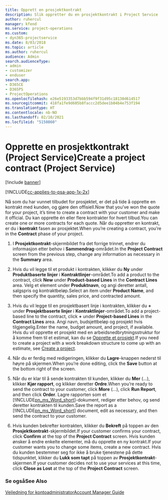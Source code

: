 ```yaml
---
title: Opprett en prosjektkontrakt
description: Slik oppretter du en prosjektkontrakt i Project Service
author: ruhercul
manager: kfend
ms.service: project-operations
ms.custom:
- dyn365-projectservice
ms.date: 8/03/2018
ms.topic: article
ms.author: ruhercul
audience: Admin
search.audienceType:
- admin
- customizer
- enduser
search.app:
- D365CE
- D365PS
- ProjectOperations
ms.openlocfilehash: e26e5193353d7bbb594f9f31d95c18130d614517
ms.sourcegitcommit: 418fa1fe9d605b8faccc2d5dee1b04b4e753f194
ms.translationtype: HT
ms.contentlocale: nb-NO
ms.lasthandoff: 02/10/2021
ms.locfileid: "5150860"
---
```

# <a name="create-a-project-contract-project-service"></a><span data-ttu-id="8b84a-103">Opprette en prosjektkontrakt (Project Service)</span><span class="sxs-lookup"><span data-stu-id="8b84a-103">Create a project contract (Project Service)</span></span>

[!include [banner](../includes/psa-now-project-operations.md)]

[!INCLUDE[cc-applies-to-psa-app-1x-2x](../includes/cc-applies-to-psa-app-1x-2x.md)]

<span data-ttu-id="8b84a-104">Nå som du har vunnet tilbudet for prosjektet, er det på tide å opprette en kontrakt med kunden, og gjøre den offisiell.</span><span class="sxs-lookup"><span data-stu-id="8b84a-104">Now that you’ve won the quote for your project, it’s time to create a contract with your customer and make it official.</span></span> <span data-ttu-id="8b84a-105">Du kan opprette én eller flere kontrakter for hvert tilbud.</span><span class="sxs-lookup"><span data-stu-id="8b84a-105">You can create one or more contracts for each quote.</span></span> <span data-ttu-id="8b84a-106">Når du oppretter en kontrakt, er du i **kontrakt** fasen av prosjektet.</span><span class="sxs-lookup"><span data-stu-id="8b84a-106">When you’re creating a contract, you’re in the **Contract** phase of your project.</span></span>  
  
1. <span data-ttu-id="8b84a-107">I **Prosjektkontrakt**-skjermbildet fra det forrige trinnet, endrer du informasjon etter behov i **Sammendrag**-området.</span><span class="sxs-lookup"><span data-stu-id="8b84a-107">In the **Project Contract** screen from the previous step, change any information as necessary in the **Summary** area.</span></span>  
  
2. <span data-ttu-id="8b84a-108">Hvis du vil legge til et produkt i kontrakten, klikker du **Ny** under **Produktbaserte linjer** i **Kontraktlinjer**-området.</span><span class="sxs-lookup"><span data-stu-id="8b84a-108">To add a product to the contract, click **New** under **Product-based Lines** in the **Contract Lines** area.</span></span> <span data-ttu-id="8b84a-109">Velg et element under **Produktnavn**, og angi deretter antall, salgspris og kontraktbeløp.</span><span class="sxs-lookup"><span data-stu-id="8b84a-109">Select an item under **Product Name**, and then specify the quantity, sales price, and contracted amount.</span></span>  
  
3. <span data-ttu-id="8b84a-110">Hvis du vil legge til en prosjektbasert linje i kontrakten, klikker du **+** under **Prosjektbaserte linjer** i **Kontraktlinjer**-området.</span><span class="sxs-lookup"><span data-stu-id="8b84a-110">To add a project-based line to the contract, click **+** under **Project-based Lines** in the **Contract Lines** area.</span></span> <span data-ttu-id="8b84a-111">Angi navn, budsjettbeløp og prosjekt hvis tilgjengelig.</span><span class="sxs-lookup"><span data-stu-id="8b84a-111">Enter the name, budget amount, and project, if available.</span></span> <span data-ttu-id="8b84a-112">Hvis du vil opprette et prosjekt med en arbeidsnedbrytningsstruktur for å komme frem til et estimat, kan du se [Opprette et prosjekt](../psa/create-project.md).</span><span class="sxs-lookup"><span data-stu-id="8b84a-112">If you need to create a project with a work breakdown structure to come up with an estimate, see [Create a project](../psa/create-project.md).</span></span>  
  
4. <span data-ttu-id="8b84a-113">Når du er ferdig med redigeringen, klikker du **Lagre**-knappen nederst til høyre på skjermen.</span><span class="sxs-lookup"><span data-stu-id="8b84a-113">When you’re done editing, click the **Save** button at the bottom right of the screen.</span></span>  
  
5. <span data-ttu-id="8b84a-114">Når du er klar til å sende kontrakten til kunden, klikker du **Mer** (...), klikker **Kjør rapport**, og klikker deretter **Ordre**.</span><span class="sxs-lookup"><span data-stu-id="8b84a-114">When you’re ready to send the contract to your customer, click **More** (…), click **Run Report**, and then click **Order**.</span></span> <span data-ttu-id="8b84a-115">Lagre rapporten som et [!INCLUDE[pn_ms_Word_short](../includes/pn-ms-word-short.md)]-dokument, rediger etter behov, og send deretter kontrakten til kunden.</span><span class="sxs-lookup"><span data-stu-id="8b84a-115">Save the report as a [!INCLUDE[pn_ms_Word_short](../includes/pn-ms-word-short.md)] document, edit as necessary, and then send the contract to your customer.</span></span>  
  
6. <span data-ttu-id="8b84a-116">Hvis kunden bekrefter kontrakten, klikker du **Bekreft** på toppen av den **Prosjektkontrakt**-skjermbildet.</span><span class="sxs-lookup"><span data-stu-id="8b84a-116">If your customer confirms your contract, click **Confirm** at the top of the **Project Contract** screen.</span></span> <span data-ttu-id="8b84a-117">Hvis kunden ønsker å endre enkelte elementer, må du opprette en ny kontrakt.</span><span class="sxs-lookup"><span data-stu-id="8b84a-117">If your customer wants you to change some items, create a new contract.</span></span> <span data-ttu-id="8b84a-118">Hvis du kunden bestemmer seg for ikke å bruke tjenestene på dette tidspunktet, klikker du **Lukk som tapt** på toppen av **Prosjektkontrakt**-skjermen.</span><span class="sxs-lookup"><span data-stu-id="8b84a-118">If your customer decides not to use your services at this time, click **Close as Lost** at the top of the **Project Contract** screen.</span></span>  
  
### <a name="see-also"></a><span data-ttu-id="8b84a-119">Se også</span><span class="sxs-lookup"><span data-stu-id="8b84a-119">See Also</span></span>  
 [<span data-ttu-id="8b84a-120">Veiledning for kontoadministrator</span><span class="sxs-lookup"><span data-stu-id="8b84a-120">Account Manager Guide</span></span>](../psa/account-manager-guide.md)

